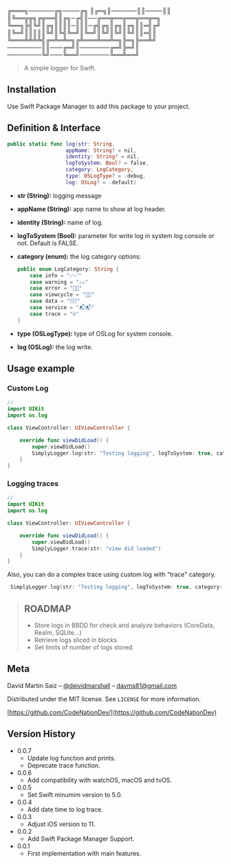 
╔═══╗──────╔╗────╔╗
║╔═╗║──────║║────║║
║╚══╦╦╗╔╦══╣║╔╗─╔╣║──╔══╦══╦══╦══╦═╗
╚══╗╠╣╚╝║╔╗║║║║─║║║─╔╣╔╗║╔╗║╔╗║║═╣╔╝
║╚═╝║║║║║╚╝║╚╣╚═╝║╚═╝║╚╝║╚╝║╚╝║║═╣║
╚═══╩╩╩╩╣╔═╩═╩═╗╔╩═══╩══╩═╗╠═╗╠══╩╝
────────║║───╔═╝║───────╔═╝╠═╝║
────────╚╝───╚══╝───────╚══╩══╝
> A simple logger for Swift.

## Installation
Use Swift Package Manager to add this package to your project.

## Definition & Interface
```swift
public static func log(str: String, 
                   appName: String? = nil, 
                   identity: String? = nil, 
                   logToSystem: Bool? = false, 
                   category: LogCategory, 
                   type: OSLogType? = .debug, 
                   log: OSLog? = .default)
```
- **str (String):** logging message
- **appName (String):** app name to show at log header.
- **identity (String):** name of log.
- **logToSystem (Bool):** parameter for write log in system log console or not. Default is FALSE.
- **category (enum):** the log category options:
    ```swift 
    public enum LogCategory: String {
        case info = "✅✅"
        case warning = "⚠️⚠️"
        case error = "🧨🧨"
        case viewcycle = "📱📱"
        case data = "🗄🗄"
        case service = "📬📬"
        case trace = "ℹ️ℹ️"
    }
    ```

- **type (OSLogType):** type of OSLog for system console.
- **log (OSLog):** the log write.

## Usage example
### Custom Log
```swift
//
import UIKit
import os.log

class ViewController: UIViewController {

    override func viewDidLoad() {
        super.viewDidLoad()
        SimplyLogger.log(str: "Testing logging", logToSystem: true, category: .error, type: .error)
    }
}
```
### Logging traces
```swift
//
import UIKit
import os.log

class ViewController: UIViewController {

    override func viewDidLoad() {
        super.viewDidLoad()
        SimplyLogger.trace(str: "view did loaded")
    }
}
```
Also, you can do a complex trace using custom log with "trace" category.
```swift 
 SimplyLogger.log(str: "Testing logging", logToSystem: true, category: .trace, type: .debug)
```

>
>## ROADMAP
>- Store logs in BBDD for check and analyze behaviors (CoreData, Realm, SQLite...)
>- Retrieve logs sliced in blocks.
>- Set limits of number of logs stored.



## Meta

David Martin Saiz – [@deividmarshall](https://twitter.com/deividmarshall) – davms81@gmail.com

Distributed under the MIT license. See ``LICENSE`` for more information.

[https://github.com/CodeNationDev/](https://github.com/CodeNationDev)

## Version History
* 0.0.7
  * Update log function and prints.
  * Deprecate trace function.
* 0.0.6
  * Add compatibility with watchOS, macOS and tvOS.
* 0.0.5
  * Set Swift minumim version to 5.0.
* 0.0.4
  * Add date time to log trace.
* 0.0.3
  * Adjust iOS version to 11.
* 0.0.2
  * Add Swift Package Manager Support.
* 0.0.1
    * First implementation with main features.
